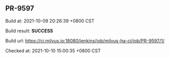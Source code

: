 <h2><a name="pr-9597" class="anchor" href="#pr-9597" rel="nofollow" aria-hidden="true"><span class="octicon octicon-link"></span></a>PR-9597</h2>

<p>Build at: 2021-10-09 20:26:39 +0800 CST</p>

<p>Build result: <strong>SUCCESS</strong></p>

<p>Build url: <a href="https://ci.milvus.io:18080/jenkins/job/milvus-ha-ci/job/PR-9597/1/" rel="nofollow">https://ci.milvus.io:18080/jenkins/job/milvus-ha-ci/job/PR-9597/1/</a></p>

<p>Checked at: 2021-10-10 15:00:35 +0800 CST</p>
